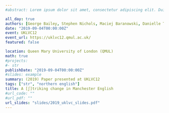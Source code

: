 ```yaml
---
#abstract: Lorem ipsum dolor sit amet, consectetur adipiscing elit. Duis posuere tellusac convallis placerat. Proin tincidunt magna sed ex sollicitudin condimentum. Sed ac faucibus dolor, scelerisque sollicitudin nisi. Cras purus urna, suscipit quis sapien eu, pulvinar tempor diam.

all_day: true
authors: [George Bailey, Stephen Nichols, Maciej Baranowski, Danielle Turton]
date: "2019-09-04T00:00:00Z"
event: UKLVC12
event_url: https://uklvc12.qmul.ac.uk/
featured: false

location: Queen Mary University of London (QMUL)
math: true
#projects:
#- str
publishDate: "2019-09-04T00:00:00Z"
#slides: example
summary: (2019) Paper presented at UKLVC12
tags: ["str", "northern english"]
title: A [ʃ]triking change in Manchester English
#url_code: ""
#url_pdf: ""
url_slides: "slides/2019_uklvc_slides.pdf"
---
```


